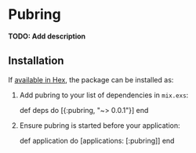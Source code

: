 # Pubring

**TODO: Add description**

## Installation

If [available in Hex](https://hex.pm/docs/publish), the package can be installed as:

  1. Add pubring to your list of dependencies in `mix.exs`:

        def deps do
          [{:pubring, "~> 0.0.1"}]
        end

  2. Ensure pubring is started before your application:

        def application do
          [applications: [:pubring]]
        end

